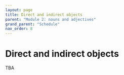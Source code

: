 ```yaml
---
layout: page
title: Direct and indirect objects
parent: "Module 2: nouns and adjectives"
grand_parent: "Schedule"
nav_order: 8
---
```


# Direct and indirect objects


TBA